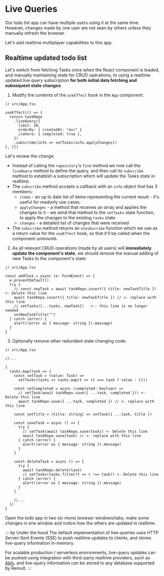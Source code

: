 # Live Queries

Our todo list app can have multiple users using it at the same time. However, changes made by one user are not seen by others unless they manually refresh the browser.

Let's add realtime multiplayer capabilities to this app.

## Realtime updated todo list

Let's switch from fetching Tasks once when the React component is loaded, and manually maintaining state for CRUD operations, to using a realtime updated live query subscription **for both initial data fetching and subsequent state changes**.

1. Modify the contents of the `useEffect` hook in the `App` component:

```ts{4-5,10}
// src/App.tsx

useEffect(() => {
  return taskRepo
    .liveQuery({
      limit: 20,
      orderBy: { createdAt: "asc" }
      //where: { completed: true },
    })
    .subscribe(info => setTasks(info.applyChanges))
}, [])
```

Let's review the change:

- Instead of calling the `repository`'s `find` method we now call the `liveQuery` method to define the query, and then call its `subscribe` method to establish a subscription which will update the Tasks state in realtime.
- The `subscribe` method accepts a callback with an `info` object that has 3 members:
  - `items` - an up to date list of items representing the current result - it's useful for readonly use cases.
  - `applyChanges` - a method that receives an array and applies the changes to it - we send that method to the `setTasks` state function, to apply the changes to the existing `tasks` state.
  - `changes` - a detailed list of changes that were received
- The `subscribe` method returns an `unsubscribe` function which we use as a return value for the `useEffect` hook, so that it'll be called when the component unmounts.

2. As all relevant CRUD operations (made by all users) will **immediately update the component's state**, we should remove the manual adding of new Tasks to the component's state:

```ts{7}
// src/App.tsx

const addTask = async (e: FormEvent) => {
  e.preventDefault()
  try {
    // const newTask = await taskRepo.insert({ title: newTaskTitle }) <- Delete this line
    await taskRepo.insert({ title: newTaskTitle }) // <- replace with this line
    // setTasks([...tasks, newTask])   <-- this line is no longer needed
    setNewTaskTitle("")
  } catch (error) {
    alert((error as { message: string }).message)
  }
}
```

3. Optionally remove other redundant state changing code:

```tsx{11-12,18-19,28}
// src/App.tsx

//...

{
  tasks.map(task => {
    const setTask = (value: Task) =>
      setTasks(tasks => tasks.map(t => (t === task ? value : t)))

    const setCompleted = async (completed: boolean) =>
      // setTask(await taskRepo.save({ ...task, completed })) <- Delete this line
      await taskRepo.save({ ...task, completed }) // <- replace with this line

    const setTitle = (title: string) => setTask({ ...task, title })

    const saveTask = async () => {
      try {
        // setTask(await taskRepo.save(task)) <- Delete this line
        await taskRepo.save(task) // <- replace with this line
      } catch (error) {
        alert((error as { message: string }).message)
      }
    }

    const deleteTask = async () => {
      try {
        await taskRepo.delete(task)
        // setTasks(tasks.filter(t => t !== task)) <- Delete this line
      } catch (error) {
        alert((error as { message: string }).message)
      }
    }

    //...
  })
}
```

Open the todo app in two (or more) browser windows/tabs, make some changes in one window and notice how the others are updated in realtime.

::: tip Under the hood
The default implementation of live-queries uses HTTP Server-Sent Events (SSE) to push realtime updates to clients, and stores live-query information in-memory.

For scalable production / serverless environments, live-query updates can be pushed using integration with third-party realtime providers, such as [Ably](https://ably.com/), and live-query information can be stored to any database supported by Remult.
:::
